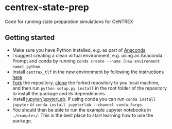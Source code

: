 # centrex-state-prep
Code for running state preparation simulations for CeNTREX

## Getting started
- Make sure you have Python installed, e.g. as part of [Anaconda](https://www.anaconda.com/products/individual)
- I suggest creating a clean virtual environment, e.g. using an Anaconda Prompt and conda by running `conda create --name [new environment name] python`.
- Install `centrex_tlf` in the new environment by following the instructions [here](https://github.com/ograsdijk/CeNTREX-TlF)
- [Fork](https://docs.github.com/en/get-started/quickstart/fork-a-repo) the repository, [clone](https://docs.github.com/en/repositories/creating-and-managing-repositories/cloning-a-repository) the forked repository to you local machine, and then run `python setup.py install` in the root folder of the repository to install the  package and its dependencies.
- Install [jupyter/jupyterLab](https://jupyter.org/install). If using conda you can run `conda install jupyter` or `conda install jupyterlab --channel conda-forge`.
- You should then be able to run the example Jupyter notebooks in `./examples/`. This is the best place to start learning how to use the package.
